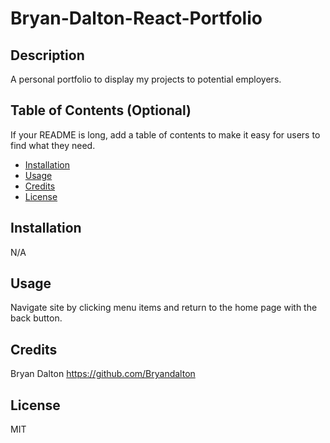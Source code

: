 # Bryan-Dalton-React-Portfolio
## Description

A personal portfolio to display my projects to potential employers.

## Table of Contents (Optional)

If your README is long, add a table of contents to make it easy for users to find what they need.

- [Installation](#installation)
- [Usage](#usage)
- [Credits](#credits)
- [License](#license)

## Installation

N/A

## Usage

Navigate site by clicking menu items and return to the home page with the back button.

## Credits

Bryan Dalton https://github.com/Bryandalton

## License

MIT
